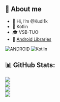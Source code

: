 ## 👀 About me
- 👋 Hi, I’m @Kudl1k
- 💖 Kotlin
- 🎓 VSB-TUO
- 📱 [Android Libraries](https://github.com/Kudl1k/androidLibraries/blob/main/README.md)

![ANDROID](https://img.shields.io/badge/android-%2320232a.svg?style=for-the-badge&logo=android&logoColor=%a4c639) ![Kotlin](https://img.shields.io/badge/kotlin-%230095D5.svg?style=for-the-badge&logo=kotlin&logoColor=white)
## 📊 GitHub Stats:
![](https://github-readme-stats.vercel.app/api?username=Kudl1k&theme=dark&hide_border=true&include_all_commits=false&count_private=false)<br/>
![](https://github-readme-streak-stats.herokuapp.com/?user=Kudl1k&theme=dark&hide_border=true)<br/>
![](https://github-readme-stats.vercel.app/api/top-langs/?username=Kudl1k&theme=dark&hide_border=true&include_all_commits=false&count_private=false&layout=compact)<br/>
[![](https://visitcount.itsvg.in/api?id=Kudl1k&icon=2&color=0)](https://visitcount.itsvg.in)
